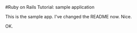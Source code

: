 #Ruby on Rails Tutorial: sample application

This is the sample app.  I've changed the README now.  Nice. 

OK. 
